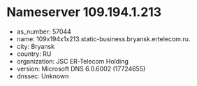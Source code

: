 # Nameserver 109.194.1.213

* as_number: 57044
* name: 109x194x1x213.static-business.bryansk.ertelecom.ru.
* city: Bryansk
* country: RU
* organization: JSC ER-Telecom Holding
* version: Microsoft DNS 6.0.6002 (17724655)
* dnssec: Unknown

